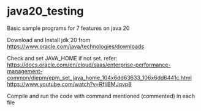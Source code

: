 # java20_testing
Basic sample programs for 7 features on java 20


Download and Install jdk 20 from https://www.oracle.com/java/technologies/downloads

Check and set JAVA_HOME if not set.
refer: 
https://docs.oracle.com/en/cloud/saas/enterprise-performance-management-common/diepm/epm_set_java_home_104x6dd63633_106x6dd6441c.html
https://www.youtube.com/watch?v=RfIiBMJqvp8


Compile and run the code with command mentioned (commented) in each file
